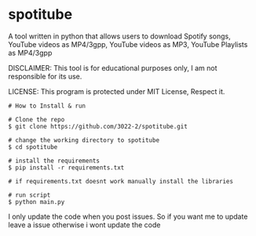 # spotitube
A tool written in python that allows users to download Spotify songs, YouTube videos as MP4/3gpp, YouTube videos as MP3, YouTube Playlists as MP4/3gpp

DISCLAIMER: This tool is for educational purposes only, I am not responsible for its use.

LICENSE: This program is protected under MIT License, Respect it.

```console
# How to Install & run

# Clone the repo
$ git clone https://github.com/3022-2/spotitube.git

# change the working directory to spotitube
$ cd spotitube

# install the requirements
$ pip install -r requirements.txt

# if requirements.txt doesnt work manually install the libraries 

# run script
$ python main.py
```

I only update the code when you post issues. So if you want me to update leave a issue otherwise i wont update the code
